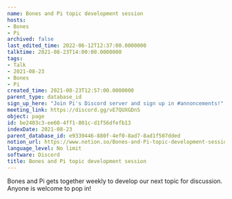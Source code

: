 ```yaml
---
name: Bones and Pi topic development session
hosts:
- Bones
- Pi
archived: false
last_edited_time: 2022-06-12T12:37:00.0000000
talktime: 2021-08-23T14:00:00.0000000
tags:
- Talk
- 2021-08-23
- Bones
- Pi
created_time: 2021-08-23T12:57:00.0000000
parent_type: database_id
sign_up_here: "Join Pi's Discord server and sign up in #annoncements!"
meeting_link: https://discord.gg/vE7QUXGDnS
object: page
id: be2403c3-ee60-4ff1-801c-d1f56dfefb13
indexDate: 2021-08-23
parent_database_id: e9339446-880f-4ef0-8ad7-8ad1f507dded
notion_url: https://www.notion.so/Bones-and-Pi-topic-development-session-be2403c3ee604ff1801cd1f56dfefb13
language_level: No limit
software: Discord
title: Bones and Pi topic development session
---
```


Bones and Pi gets together weekly to develop our next topic for discussion.
Anyone is welcome to pop in!










